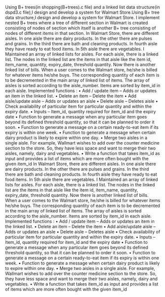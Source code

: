 Using B+ trees(in shopping(B+trees).c file) and a linked list data structure(in dspd3.c file),I design and develop a system for Walmart Store.Using B+ tree data structure,I design and develop a system for Walmart Store. I implement nested B+ trees where a tree of different section in Walmart is created consisting of nodes of section which itself is another B+ tree consisting of nodes of different items in that section. In Walmart Store, there are different aisles. In one aisle there are dairy products. In the other there are pulses and 
grains. In the third there are bath and cleaning products. In fourth aisle they have ready to eat food items. In 5th aisle there are vegetables. I Maintained an array of linked lists for aisles. For each aisle, there is a linked list. The nodes in the linked list are the items in that aisle like the item id, item_name, quantity, expiry_date, threshold quantity. Now there is another linked list of bills. When a user comes to the Walmart store, he/she is billed for whatever items he/she buys. The corresponding quantity of each item is to be decremented in the main array of linked list of items. The array of aisles is sorted according to the aisle_number. Items are sorted by item_id in each aisle.
Implemented functions :
• Add / update item – Adds or updates an item in the linked list. 
• Delete an item – Delete the item 
• Add aisle/update aisle – Adds or updates an aisle
• Delete aisle – Deletes aisle 
• Check availability of particular item for particular quantity and within the expiry date. 
• Inputs – Item_id, quantity required for item_id and the expiry date
• Function to generate a message when any particular item goes beyond its defined threshold 
quantity, so that it can be planned to order it soon.
• Function to generate a message on a certain ready-to-eat item if its expiry is within one 
week.
• Function to generate a message when certain dairy product is likely to expire within one day. 
• Merge two aisles in a single aisle. For example, Wallmart wishes to add over the counter 
medicine section to the store. So, they have less space and want to merge their two aisles, 
namely, dairy and vegetables.
• Write a function that takes item_id as input and provides a list of items which are more 
often bought with the given item_id In Walmart Store, there are different aisles. In one aisle there are dairy products. In the other there are pulses and 
grains. In the third there are bath and cleaning products. In fourth aisle they have ready to eat food items. In 5th aisle there are vegetables. I Maintained an array of linked lists for aisles. For each aisle, there is a linked list. The nodes in the linked list are the items in that aisle like the item id, item_name, quantity, expiry_date, threshold quantity. Now there is another linked list of bills. When a user comes to the Walmart store, he/she is billed for whatever items he/she buys. The corresponding quantity of each item is to be decremented in the main array of linked list of items. The array of aisles is sorted according to the aisle_number. Items are sorted by item_id in each aisle.
Implemented functions :
• Add / update item – Adds or updates an item in the linked list. 
• Delete an item – Delete the item 
• Add aisle/update aisle – Adds or updates an aisle
• Delete aisle – Deletes aisle 
• Check availability of particular item for particular quantity and within the expiry date. 
• Inputs – Item_id, quantity required for item_id and the expiry date
• Function to generate a message when any particular item goes beyond its defined threshold 
quantity, so that it can be planned to order it soon.
• Function to generate a message on a certain ready-to-eat item if its expiry is within one 
week.
• Function to generate a message when certain dairy product is likely to expire within one day. 
• Merge two aisles in a single aisle. For example, Wallmart wishes to add over the counter 
medicine section to the store. So, they have less space and want to merge their two aisles, 
namely, dairy and vegetables.
• Write a function that takes item_id as input and provides a list of items which are more 
often bought with the given item_id
